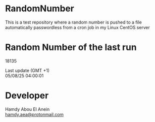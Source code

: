 # RandomNumber    
This is a test repository where a random number is pushed to a file automatically passwordless from a cron job in my Linux CentOS server    
# Random Number of the last run   
18135
      
Last update (GMT +1)    
05/08/25 04:00:01
# Developer    
Hamdy Abou El Anein   
hamdy.aea@protonmail.com
